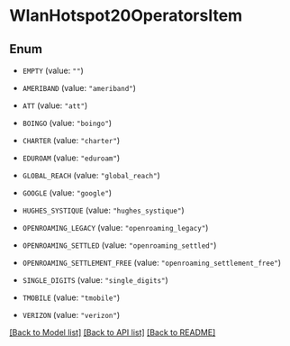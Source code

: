 # WlanHotspot20OperatorsItem

## Enum


* `EMPTY` (value: `""`)

* `AMERIBAND` (value: `"ameriband"`)

* `ATT` (value: `"att"`)

* `BOINGO` (value: `"boingo"`)

* `CHARTER` (value: `"charter"`)

* `EDUROAM` (value: `"eduroam"`)

* `GLOBAL_REACH` (value: `"global_reach"`)

* `GOOGLE` (value: `"google"`)

* `HUGHES_SYSTIQUE` (value: `"hughes_systique"`)

* `OPENROAMING_LEGACY` (value: `"openroaming_legacy"`)

* `OPENROAMING_SETTLED` (value: `"openroaming_settled"`)

* `OPENROAMING_SETTLEMENT_FREE` (value: `"openroaming_settlement_free"`)

* `SINGLE_DIGITS` (value: `"single_digits"`)

* `TMOBILE` (value: `"tmobile"`)

* `VERIZON` (value: `"verizon"`)


[[Back to Model list]](../README.md#documentation-for-models) [[Back to API list]](../README.md#documentation-for-api-endpoints) [[Back to README]](../README.md)


